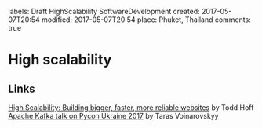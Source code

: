 labels: Draft
		HighScalability
		SoftwareDevelopment
created: 2017-05-07T20:54
modified: 2017-05-07T20:54
place: Phuket, Thailand
comments: true

# High scalability

## Links

[High Scalability: Building bigger, faster, more reliable websites](http://highscalability.com/) by Todd Hoff
[Apache Kafka talk on Pycon Ukraine 2017](https://www.youtube.com/watch?v=dKUQFLgtW24) by Taras Voinarovskyy
